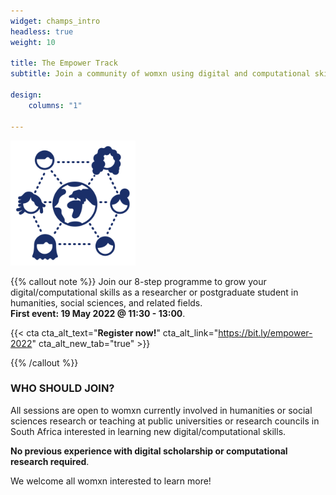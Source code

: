 ```yaml
---
widget: champs_intro
headless: true
weight: 10

title: The Empower Track
subtitle: Join a community of womxn using digital and computational skills in research and beyond!

design:
    columns: "1"

---
```


<img src="empower-icon.svg" width="200px">

{{% callout note %}}
Join our 8-step programme to grow your digital/computational skills as a researcher or postgraduate student in humanities, social sciences, and related fields.
<br>**First event: 19 May 2022 @ 11:30 - 13:00**.

{{< cta cta_alt_text="**Register now!**" cta_alt_link="https://bit.ly/empower-2022" cta_alt_new_tab="true" >}}

{{% /callout %}}

### WHO SHOULD JOIN?

All sessions are open to womxn currently involved in humanities or social sciences research or teaching at public universities or research councils in South Africa interested in learning new digital/computational skills.

**No previous experience with digital scholarship or computational research required**.

We welcome all womxn interested to learn more!


